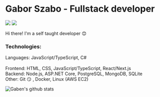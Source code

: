 # Gabor Szabo - Fullstack developer


[![](https://vistr.dev/badge?repo=gabengithub.gabengithub&corners=square&color=4056F4)](https://github.com/GabenGitHub/vistr.dev)
[![](https://img.shields.io/website?color=4056F4&style=flat-square&up_message=gaborszabo.no&url=https%3A%2F%2Fgaborszabo.no)](https://gaborszabo.no)

Hi there! I'm a self taught developer :blush:

### Technologies:

Languages: JavaScript/TypeScript, C#
<br/>
<br/>
Frontend: HTML, CSS, JavaScript/TypeScript, React/Next.js
<br/>
Backend: Node.js, ASP.NET Core, PostgreSQL, MongoDB, SQLite
<br/>
Other: Git :smirk: , Docker, Linux (AWS EC2)

![Gaben's github stats](https://github-readme-stats.vercel.app/api?username=gabengithub&show_icons=true&theme=dracula)
